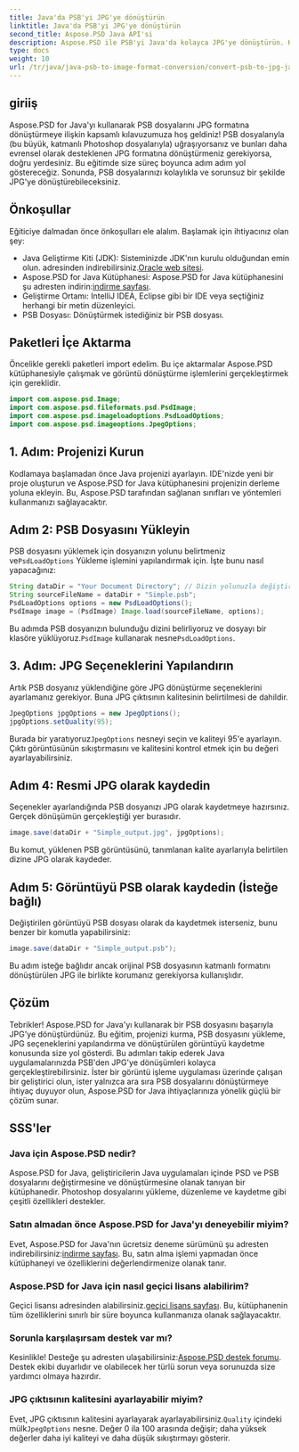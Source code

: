 ```yaml
---
title: Java'da PSB'yi JPG'ye dönüştürün
linktitle: Java'da PSB'yi JPG'ye dönüştürün
second_title: Aspose.PSD Java API'si
description: Aspose.PSD ile PSB'yi Java'da kolayca JPG'ye dönüştürün. Kusursuz görüntü dönüşümleri için ayrıntılı kılavuzumuzu izleyin. Aspose.PSD'yi indirin, deneyin ve satın alın.
type: docs
weight: 10
url: /tr/java/java-psb-to-image-format-conversion/convert-psb-to-jpg-java/
---
```

## giriiş
Aspose.PSD for Java'yı kullanarak PSB dosyalarını JPG formatına dönüştürmeye ilişkin kapsamlı kılavuzumuza hoş geldiniz! PSB dosyalarıyla (bu büyük, katmanlı Photoshop dosyalarıyla) uğraşıyorsanız ve bunları daha evrensel olarak desteklenen JPG formatına dönüştürmeniz gerekiyorsa, doğru yerdesiniz. Bu eğitimde size süreç boyunca adım adım yol göstereceğiz. Sonunda, PSB dosyalarınızı kolaylıkla ve sorunsuz bir şekilde JPG'ye dönüştürebileceksiniz.
## Önkoşullar
Eğiticiye dalmadan önce önkoşulları ele alalım. Başlamak için ihtiyacınız olan şey:
-  Java Geliştirme Kiti (JDK): Sisteminizde JDK'nın kurulu olduğundan emin olun. adresinden indirebilirsiniz.[Oracle web sitesi](https://www.oracle.com/java/technologies/javase-downloads.html).
-  Aspose.PSD for Java Kütüphanesi: Aspose.PSD for Java kütüphanesini şu adresten indirin:[indirme sayfası](https://releases.aspose.com/psd/java/).
- Geliştirme Ortamı: IntelliJ IDEA, Eclipse gibi bir IDE veya seçtiğiniz herhangi bir metin düzenleyici.
- PSB Dosyası: Dönüştürmek istediğiniz bir PSB dosyası.
## Paketleri İçe Aktarma
Öncelikle gerekli paketleri import edelim. Bu içe aktarmalar Aspose.PSD kütüphanesiyle çalışmak ve görüntü dönüştürme işlemlerini gerçekleştirmek için gereklidir.
```java
import com.aspose.psd.Image;
import com.aspose.psd.fileformats.psd.PsdImage;
import com.aspose.psd.imageloadoptions.PsdLoadOptions;
import com.aspose.psd.imageoptions.JpegOptions;
```
## 1. Adım: Projenizi Kurun
Kodlamaya başlamadan önce Java projenizi ayarlayın. IDE'nizde yeni bir proje oluşturun ve Aspose.PSD for Java kütüphanesini projenizin derleme yoluna ekleyin. Bu, Aspose.PSD tarafından sağlanan sınıfları ve yöntemleri kullanmanızı sağlayacaktır.
## Adım 2: PSB Dosyasını Yükleyin
 PSB dosyasını yüklemek için dosyanızın yolunu belirtmeniz ve`PsdLoadOptions` Yükleme işlemini yapılandırmak için. İşte bunu nasıl yapacağınız:
```java
String dataDir = "Your Document Directory"; // Dizin yolunuzla değiştirin
String sourceFileName = dataDir + "Simple.psb";
PsdLoadOptions options = new PsdLoadOptions();
PsdImage image = (PsdImage) Image.load(sourceFileName, options);
```
 Bu adımda PSB dosyanızın bulunduğu dizini belirliyoruz ve dosyayı bir klasöre yüklüyoruz.`PsdImage` kullanarak nesne`PsdLoadOptions`.
## 3. Adım: JPG Seçeneklerini Yapılandırın
Artık PSB dosyanız yüklendiğine göre JPG dönüştürme seçeneklerini ayarlamanız gerekiyor. Buna JPG çıktısının kalitesinin belirtilmesi de dahildir.
```java
JpegOptions jpgOptions = new JpegOptions();
jpgOptions.setQuality(95);
```
Burada bir yaratıyoruz`JpegOptions` nesneyi seçin ve kaliteyi 95'e ayarlayın. Çıktı görüntüsünün sıkıştırmasını ve kalitesini kontrol etmek için bu değeri ayarlayabilirsiniz.
## Adım 4: Resmi JPG olarak kaydedin
Seçenekler ayarlandığında PSB dosyanızı JPG olarak kaydetmeye hazırsınız. Gerçek dönüşümün gerçekleştiği yer burasıdır.
```java
image.save(dataDir + "Simple_output.jpg", jpgOptions);
```
Bu komut, yüklenen PSB görüntüsünü, tanımlanan kalite ayarlarıyla belirtilen dizine JPG olarak kaydeder.
## Adım 5: Görüntüyü PSB olarak kaydedin (İsteğe bağlı)
Değiştirilen görüntüyü PSB dosyası olarak da kaydetmek isterseniz, bunu benzer bir komutla yapabilirsiniz:
```java
image.save(dataDir + "Simple_output.psb");
```
Bu adım isteğe bağlıdır ancak orijinal PSB dosyasının katmanlı formatını dönüştürülen JPG ile birlikte korumanız gerekiyorsa kullanışlıdır.
## Çözüm
Tebrikler! Aspose.PSD for Java'yı kullanarak bir PSB dosyasını başarıyla JPG'ye dönüştürdünüz. Bu eğitim, projenizi kurma, PSB dosyasını yükleme, JPG seçeneklerini yapılandırma ve dönüştürülen görüntüyü kaydetme konusunda size yol gösterdi. Bu adımları takip ederek Java uygulamalarınızda PSB'den JPG'ye dönüşümleri kolayca gerçekleştirebilirsiniz.
İster bir görüntü işleme uygulaması üzerinde çalışan bir geliştirici olun, ister yalnızca ara sıra PSB dosyalarını dönüştürmeye ihtiyaç duyuyor olun, Aspose.PSD for Java ihtiyaçlarınıza yönelik güçlü bir çözüm sunar.
## SSS'ler
### Java için Aspose.PSD nedir?
Aspose.PSD for Java, geliştiricilerin Java uygulamaları içinde PSD ve PSB dosyalarını değiştirmesine ve dönüştürmesine olanak tanıyan bir kütüphanedir. Photoshop dosyalarını yükleme, düzenleme ve kaydetme gibi çeşitli özellikleri destekler.
### Satın almadan önce Aspose.PSD for Java'yı deneyebilir miyim?
 Evet, Aspose.PSD for Java'nın ücretsiz deneme sürümünü şu adresten indirebilirsiniz:[indirme sayfası](https://releases.aspose.com/). Bu, satın alma işlemi yapmadan önce kütüphaneyi ve özelliklerini değerlendirmenize olanak tanır.
### Aspose.PSD for Java için nasıl geçici lisans alabilirim?
 Geçici lisansı adresinden alabilirsiniz.[geçici lisans sayfası](https://purchase.aspose.com/temporary-license/). Bu, kütüphanenin tüm özelliklerini sınırlı bir süre boyunca kullanmanıza olanak sağlayacaktır.
### Sorunla karşılaşırsam destek var mı?
 Kesinlikle! Desteğe şu adresten ulaşabilirsiniz:[Aspose.PSD destek forumu](https://forum.aspose.com/c/psd/34). Destek ekibi duyarlıdır ve olabilecek her türlü sorun veya sorunuzda size yardımcı olmaya hazırdır.
### JPG çıktısının kalitesini ayarlayabilir miyim?
 Evet, JPG çıktısının kalitesini ayarlayarak ayarlayabilirsiniz.`Quality` içindeki mülk`JpegOptions` nesne. Değer 0 ila 100 arasında değişir; daha yüksek değerler daha iyi kaliteyi ve daha düşük sıkıştırmayı gösterir.